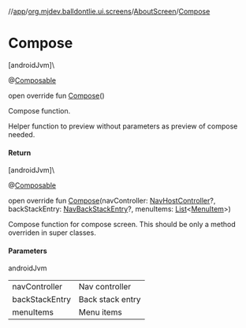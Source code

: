 //[app](../../../index.md)/[org.mjdev.balldontlie.ui.screens](../index.md)/[AboutScreen](index.md)/[Compose](-compose.md)

# Compose

[androidJvm]\

@[Composable](https://developer.android.com/reference/kotlin/androidx/compose/runtime/Composable.html)

open override fun [Compose](-compose.md)()

Compose function.

Helper function to preview without parameters as preview of compose needed.

#### Return

[androidJvm]\

@[Composable](https://developer.android.com/reference/kotlin/androidx/compose/runtime/Composable.html)

open override fun [Compose](-compose.md)(navController: [NavHostController](https://developer.android.com/reference/kotlin/androidx/navigation/NavHostController.html)?, backStackEntry: [NavBackStackEntry](https://developer.android.com/reference/kotlin/androidx/navigation/NavBackStackEntry.html)?, menuItems: [List](https://kotlinlang.org/api/latest/jvm/stdlib/kotlin.collections/-list/index.html)&lt;[MenuItem](../../org.mjdev.balldontlie.base.navigation/-menu-item/index.md)&gt;)

Compose function for compose screen. This should be only a method overriden in super classes.

#### Parameters

androidJvm

| | |
|---|---|
| navController | Nav controller |
| backStackEntry | Back stack entry |
| menuItems | Menu items |
